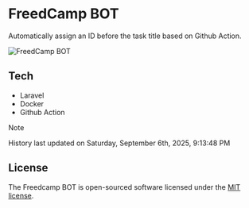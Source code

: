 # FreedCamp BOT

Automatically assign an ID before the task title based on Github Action.

![FreedCamp BOT](https://repository-images.githubusercontent.com/737932867/7d34798b-2680-471c-b089-a78a718d3d6a)

## Tech

- Laravel
- Docker
- Github Action

> [!NOTE]  
> History last updated on Saturday, September 6th, 2025, 9:13:48 PM

## License

The Freedcamp BOT is open-sourced software licensed under the [MIT license](https://opensource.org/licenses/MIT).
